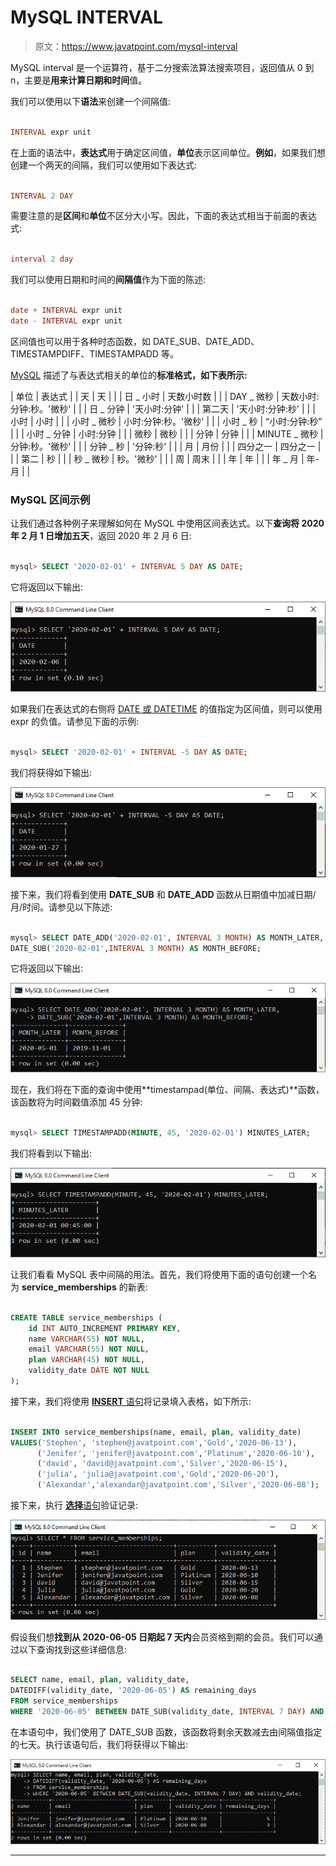 # MySQL INTERVAL

> 原文：<https://www.javatpoint.com/mysql-interval>

MySQL interval 是一个运算符，基于二分搜索法算法搜索项目，返回值从 0 到 n，主要是**用来计算日期和时间**值。

我们可以使用以下**语法**来创建一个间隔值:

```sql

INTERVAL expr unit

```

在上面的语法中，**表达式**用于确定区间值，**单位**表示区间单位。**例如**，如果我们想创建一个两天的间隔，我们可以使用如下表达式:

```sql

INTERVAL 2 DAY

```

需要注意的是**区间**和**单位**不区分大小写。因此，下面的表达式相当于前面的表达式:

```sql

interval 2 day

```

我们可以使用日期和时间的**间隔值**作为下面的陈述:

```sql

date + INTERVAL expr unit
date - INTERVAL expr unit

```

区间值也可以用于各种时态函数，如 DATE_SUB、DATE_ADD、TIMESTAMPDIFF、TIMESTAMPADD 等。

[MySQL](https://www.javatpoint.com/mysql-tutorial) 描述了与表达式相关的单位的**标准格式，如下表所示:**

| 单位 | 表达式 |
| 天 | 天 |  |
| 日 _ 小时 | 天数小时数 |  |
| DAY _ 微秒 | 天数小时:分钟:秒。'微秒' |  |
| 日 _ 分钟 | '天小时:分钟' |  |
| 第二天 | '天小时:分钟:秒' |  |
| 小时 | 小时 |  |
| 小时 _ 微秒 | 小时:分钟:秒。'微秒' |  |
| 小时 _ 秒 | “小时:分钟:秒” |  |
| 小时 _ 分钟 | 小时:分钟 |  |
| 微秒 | 微秒 |  |
| 分钟 | 分钟 |  |
| MINUTE _ 微秒 | 分钟:秒。'微秒' |  |
| 分钟 _ 秒 | '分钟:秒' |  |
| 月 | 月份 |  |
| 四分之一 | 四分之一 |  |
| 第二 | 秒 |  |
| 秒 _ 微秒 | 秒。'微秒' |  |
| 周 | 周末 |  |
| 年 | 年 |  |
| 年 _ 月 | 年-月 |  |

### MySQL 区间示例

让我们通过各种例子来理解如何在 MySQL 中使用区间表达式。以下**查询将 2020 年 2 月 1 日增加五天**，返回 2020 年 2 月 6 日:

```sql

mysql> SELECT '2020-02-01' + INTERVAL 5 DAY AS DATE;

```

它将返回以下输出:

![MySQL Interval](img/403e0ddc9c89e3b776126fccf0b10d26.png)

如果我们在表达式的右侧将 [DATE 或 DATETIME](https://www.javatpoint.com/mysql-date-and-time) 的值指定为区间值，则可以使用 expr 的负值。请参见下面的示例:

```sql

mysql> SELECT '2020-02-01' + INTERVAL -5 DAY AS DATE;

```

我们将获得如下输出:

![MySQL Interval](img/4a0683402358b2c635c45aaf78b40ddc.png)

接下来，我们将看到使用 **DATE_SUB** 和 **DATE_ADD** 函数从日期值中加减日期/月/时间。请参见以下陈述:

```sql

mysql> SELECT DATE_ADD('2020-02-01', INTERVAL 3 MONTH) AS MONTH_LATER, 
DATE_SUB('2020-02-01',INTERVAL 3 MONTH) AS MONTH_BEFORE;

```

它将返回以下输出:

![MySQL Interval](img/f268e643bb21d878950562bd48c3079c.png)

现在，我们将在下面的查询中使用**timestampad(单位、间隔、表达式)**函数，该函数将为时间戳值添加 45 分钟:

```sql

mysql> SELECT TIMESTAMPADD(MINUTE, 45, '2020-02-01') MINUTES_LATER;

```

我们将看到以下输出:

![MySQL Interval](img/90fc241ec9c1b760c9eb7979c8185b30.png)

让我们看看 MySQL 表中间隔的用法。首先，我们将使用下面的语句创建一个名为 **service_memberships** 的新表:

```sql

CREATE TABLE service_memberships (
	id INT AUTO_INCREMENT PRIMARY KEY,
	name VARCHAR(55) NOT NULL,
	email VARCHAR(55) NOT NULL,
	plan VARCHAR(45) NOT NULL,
	validity_date DATE NOT NULL
);

```

接下来，我们将使用 [**INSERT** 语句](https://www.javatpoint.com/mysql-insert)将记录填入表格，如下所示:

```sql

INSERT INTO service_memberships(name, email, plan, validity_date)
VALUES('Stephen', 'stephen@javatpoint.com','Gold','2020-06-13'),
      ('Jenifer', 'jenifer@javatpoint.com','Platinum','2020-06-10'),
      ('david', 'david@javatpoint.com','Silver','2020-06-15'),
      ('julia', 'julia@javatpoint.com','Gold','2020-06-20'),
      ('Alexandar','alexandar@javatpoint.com','Silver','2020-06-08');

```

接下来，执行 [**选择**语句](https://www.javatpoint.com/mysql-select)验证记录:

![MySQL Interval](img/ca99be8513e30c75fd541095b0a750e1.png)

假设我们想**找到从 2020-06-05 日期起 7 天内**会员资格到期的会员。我们可以通过以下查询找到这些详细信息:

```sql

SELECT name, email, plan, validity_date,
DATEDIFF(validity_date, '2020-06-05') AS remaining_days
FROM service_memberships
WHERE '2020-06-05' BETWEEN DATE_SUB(validity_date, INTERVAL 7 DAY) AND validity_date;

```

在本语句中，我们使用了 DATE_SUB 函数，该函数将剩余天数减去由间隔值指定的七天。执行该语句后，我们将获得以下输出:

![MySQL Interval](img/5cb0c0793e041bea11447e8a40be1adf.png)

* * *